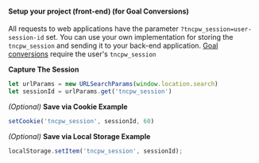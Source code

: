 #### Setup your project (front-end) (for Goal Conversions)
All requests to web applications have the parameter `?tncpw_session=user-session-id` set.
You can use your own implementation for storing the `tncpw_session` and sending it to your back-end application. 
[Goal conversions](https://docs.tonicpow.com/#caeffdd5-eaad-4fc8-ac01-8288b50e8e27) require the user's `tncpw_session`

**Capture The Session**
```javascript
let urlParams = new URLSearchParams(window.location.search)
let sessionId = urlParams.get('tncpw_session') 
```

_(Optional)_ **Save via Cookie Example**
```javascript
setCookie('tncpw_session', sessionId, 60)
``` 

_(Optional)_ **Save via Local Storage Example**
```javascript
localStorage.setItem('tncpw_session', sessionId);
```
